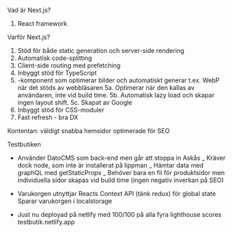 Vad är Next.js?

  1. React framework

Varför Next.js?

  1. Stöd för både static generation och server-side rendering
  2. Automatisk code-splitting
  3. Client-side routing med prefetching
  4. Inbyggt stöd för TypeScript
  5. <Image>-komponent som optimerar bilder och automatiskt generar t.ex. WebP
    när det stöds av webbläsaren
    5a. Optimerar när den kallas av användaren, inte vid build time.
    5b. Automatisk lazy load och skapar ingen layout shift.
    5c. Skapat av Google
  6. Inbyggt stöd för CSS-moduler
  7. Fast refresh - bra DX

  Kontentan: väldigt snabba hemsidor optimerade för SEO

Testbutiken

  - Använder DatoCMS som back-end men går att stoppa in Askås
      _ Kräver dock node, som inte är installerat på lippman
      _ Hämtar data med graphQL med getStaticProps
      _ Behöver bara en fil för produktsidor men individuella sidor skapas vid build time (ingen negativ inverkan på SEO)

  - Varukorgen utnyttjar Reacts Context API (tänk redux) för global state
      Sparar varukorgen i localstorage

  - Just nu deployad på netlify med 100/100 på alla fyra lighthouse scores
      testbutik.netlify.app